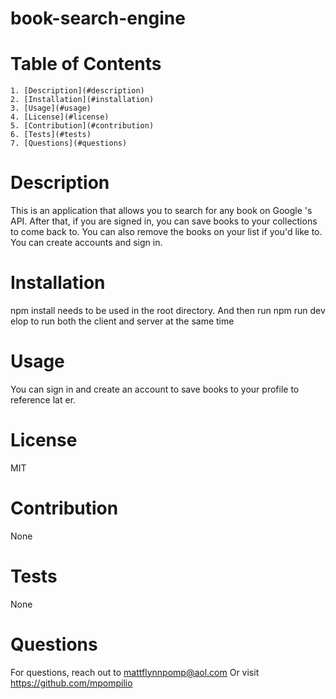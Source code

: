 #  book-search-engine

# Table of Contents
    1. [Description](#description)
    2. [Installation](#installation)
    3. [Usage](#usage)
    4. [License](#license)
    5. [Contribution](#contribution)
    6. [Tests](#tests)
    7. [Questions](#questions)

# Description
This is an application that allows you to search for any book on Google
's API. After that, if you are signed in, you can save books to your collections to come back to. You can also remove
 the books on your list if you'd like to. You can create accounts and sign in. 
        
# Installation 
npm install needs to be used in the root directory. And then run npm run dev
elop to run both the client and server at the same time
        
# Usage
You can sign in and create an account to save books to your profile to reference lat
er. 
        
# License
MIT
        
# Contribution
None
        
# Tests
None

# Questions
For questions, reach out to mattflynnpomp@aol.com
Or visit https://github.com/mpompilio